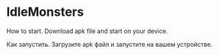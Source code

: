 # IdleMonsters
How to start.
Download apk file and start on your device.

Как запустить.
Загрузите apk файл и запустите на вашем устройстве.
